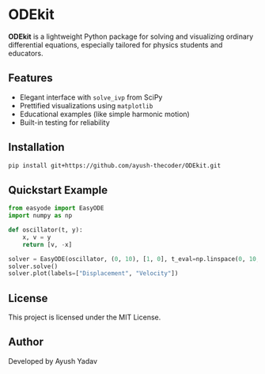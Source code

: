 # ODEkit

**ODEkit** is a lightweight Python package for solving and visualizing ordinary differential equations, especially tailored for physics students and educators.

## Features
- Elegant interface with `solve_ivp` from SciPy
- Prettified visualizations using `matplotlib`
- Educational examples (like simple harmonic motion)
- Built-in testing for reliability

## Installation
```bash
pip install git+https://github.com/ayush-thecoder/ODEkit.git
```

## Quickstart Example
```python
from easyode import EasyODE
import numpy as np

def oscillator(t, y):
    x, v = y
    return [v, -x]

solver = EasyODE(oscillator, (0, 10), [1, 0], t_eval=np.linspace(0, 10, 500))
solver.solve()
solver.plot(labels=["Displacement", "Velocity"])
```

## License
This project is licensed under the MIT License.

## Author
Developed by Ayush Yadav
